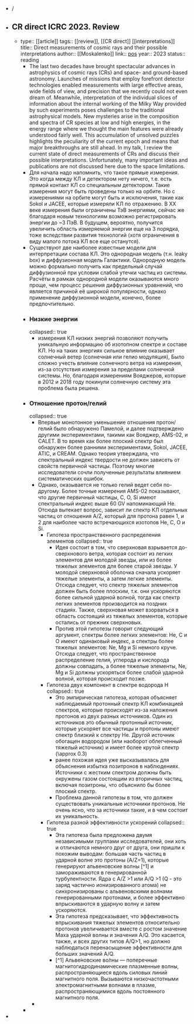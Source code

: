 - /
- ## CR direct ICRC 2023. Review
	- type:: [[article]]
	  tags:: [[review]], [[CR direct]] [[interpretations]] 
	  title:: Direct measurements of cosmic rays and their possible interpretations
	  author:: [[Moskalenko]] 
	  link:: [pos](https://pos.sissa.it/444/020/)
	  year:: 2023
	  status:: reading
		- The last two decades have brought spectacular advances in astrophysics 
		  of cosmic rays (CRs) and space- and ground-based astronomy. Launches of  missions that employ forefront detector technologies enabled 
		  measurements with large effective areas, wide fields of view, and 
		  precision that we recently could not even dream of. Meanwhile, 
		  interpretation of the individual slices of information about the 
		  internal working of the Milky Way provided by such experiments poses 
		  challenges to the traditional astrophysical models. New mysteries arise 
		  in the composition and spectra of CR species at low and high energies, 
		  in the energy range where we thought the main features were already 
		  understood fairly well. This accumulation of unsolved puzzles highlights
		   the peculiarity of the current epoch and means that major breakthroughs
		   are still ahead. In my talk, I review the current state of direct 
		  measurements of CRs and discuss their possible interpretations. 
		  Unfortunately, many important ideas and publications are not discussed 
		  here due to the space limitations.
		- Для начала надо напомнить, что такое прямые измерения. Это когда между КЛ и детектором нету ничего, т.е. есть прямой контакт КЛ со специальным детектором. Такие измерения могут быть проведены только на орбите. Но с измерениями на орбите могут быть и исключения, такие как Sokol и JACEE, которые измеряли КЛ по отражению. В XX веке измерения были ограничены ТэВ энергиями, сейчас же благодаря новым технологиям возможно регистрировать энергии до ~3 ПэВ. В будущем, вероятно, получится увеличить область измеряемой энергии еще на 3 порядка, тоже вследствии развития технологий (хотя ограничения в виду малого потока КЛ все еще останутся).
		- Существуют две наиболее известные модели для интерпретации состава КЛ. Это однородная модель (т.н. leaky box) и диффузионная модель Галактики. Однородную модель можно формально получить как предельный случай диффузионной при условии слабой утечки частиц из системы. Расчёты в рамках однородной модели оказываются много проще, чем процесс решения диффузионных уравнений, что является причиной её широкой популярности, однако применение диффузионной модели, конечно, более предпочтительно.
		- ### Низкие энергии
		  collapsed:: true
			- измерения КЛ низких энергий позволяют получить уникальную информацию об изотопном спектре и составе КЛ. Но на таких энергиях сильное влияние оказывает солнечный ветер (солнечная или гелио модуляция), Было сложно учесть влияние солнечного ветра на измерения, из-за отсутствия измерения за пределами солнечной системы. Но, благодаря измерениям Вояджеров, которые в 2012 и 2018 году покинули солнечную систему эта проблема была решена.
		- ### Отношение протон/гелий
		  collapsed:: true
			- Впервые монотонное уменьшение отношения протон/гелий было обнаружено Памелой, и далее подтверждено другими экспериментами, такими как Вояджер, AMS-02, и CALET. В то время как более плоский спектр был обнаружен более ранними экспериментами, Sokol, JACEE, ATIC, и CREAM. Однако теория утверждала, что спектральный индекс твердости не должен зависеть от свойств первичной частицы. Поэтому многие исследователи сочли полученные результаты влиянием систематических ошибок.
			- Однако, оказывается не только гелий ведет себя по-другому. Более точные измерения AMS-02 показывают, что другие первичный частицы, C, O, Si имеют спектральный индекс выше 60 GV напоминающий He. Отсюда вытекает вопрос, зависит ли спектр КЛ отдельных частиц от отношения A/Z, который для протона равен 1, и 2 для наиболее часто встречающихся изотопов He, C, O и Si.
				- Гипотеза пространственного распределения элементов
				  collapsed:: true
					- Идея состоит в том, что сверхновая взрывается до-сверхнового ветра, которая состоит из легких элементов для молодой звезды, или из более тяжелых элементов для более старой звезды. У молодой сверхновой оболочка сначала ускоряет тяжелые элементы, а затем легкие элементы. Отсюда следует, что спектр тяжелых элементов должен быть более плоским, т.к. они ускоряются более сильной ударной волной, тогда как спектр легких элементов производится на поздних стадиях. Также, сверхновая может взорваться в область состоящий из тяжелых элементов, которые остались от прежних сверхновых.
					- Против этой гипотезы говорит следующий аргумент, спектры более легких элементов: He, C и O имеют одинаковый индекс, а спектры более тяжелых элементов: Ne, Mg и Si немного круче. Отсюда следует, что пространственное распределение гелия, углерода и кислорода должны совпадать, а более тяжелые элементы, Ne, Mg и Si должны ускоряться более слабой ударной волной, которая происходит позже.
				- Гипотеза двух компонент в спектре водорода H
				  collapsed:: true
					- Это эмпирическая гипотеза, которая объясняет наблюдаемый протонный спектр КЛ комбинацией спектров, которые происходят из-за наложения протонов из двух разных источников. Один из источников это обычный протонный источник, которые ускоряет все частицы и протоны имеют спектр близкий к спектру He. Другой источник обогащен водородом (или наоборот облегченный тяжелый источник) и имеет более крутой спектр (\approx 0.3)
					- ранее похожая идея уже высказывалась для объяснения избытка позитронов в наблюдениях. Источники с жестким спектром должны быть окружены газом состоящим из вторичных частиц, включая позитроны, что объяснило бы более плоский спектр.
					- Проблема данной гипотезы в том, что должен существовать уникальные источники протонов. Не очень ясно, что за источники такие, и в чем состоит их уникальность.
				- Гипотеза разной эффективности ускорений
				  collapsed:: true
					- Эта гипотеза была предложена двумя независимыми группами исследователей, они хоть и отличаются немного друг от друга, они пришли к похожим выводам: большая часть частиц в ударной волне это протоны (A/Z=1), которые генерируют альвеновские волны [^1] и замораживаются в генерированной турбулентности. Ядра с A/Z >1 или A/Q >1 (Q - это заряд частично ионизированного атома) не синхронизированы с альвеновскими волнами генерированными протонами, и более эффективно впрыскиваются в ударную волну и затем ускоряются.
					- Эта гипотеза предсказывает, что эффективность впрыскивания тяжелых элементов относительно протонов увеличивается вместе с ростом значение Маха ударной волны и значения A/Q. Это касается, также, и всех других типов A/Q>1, но должно наблюдаться перенасыщение эффективности для больших значений A/Q.
					- [^1] Альве́новские во́лны — поперечные магнитогидродинамические плазменные волны, распространяющиеся вдоль силовых линий магнитного поля. Вызываются низкочастотными электромагнитными волнами в плазме, распространяющимися вдоль постоянного магнитного поля.
			-
		-
-